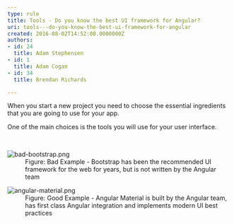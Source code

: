 ```yaml
---
type: rule
title: Tools - Do you know the best UI framework for Angular?
uri: tools---do-you-know-the-best-ui-framework-for-angular
created: 2016-08-02T14:52:08.0000000Z
authors:
- id: 24
  title: Adam Stephensen
- id: 1
  title: Adam Cogan
- id: 34
  title: Brendan Richards

---
```




<span class='intro'> <p>When you start a new project you need to choose the essential ingredients that you are going to use for your app.
</p><p>One of the main choices is the tools you will use for your user interface.​</p>​<br> </span>

<dl class="badImage"><dt>​​<img src="/PublishingImages/bad-bootstrap.png" alt="bad-bootstrap.png" /></dt><dd>Figure&#58; Bad Example - Bootstrap has been the recommended UI framework for the web for years, but is not written by the Angular team</dd></dl><dl class="goodImage"><dt><img src="/PublishingImages/angular-material.png" alt="angular-material.png" />​​</dt><dd>Figure&#58; Good Example - Angular Material is built by the Angular team, has first class Angular integration and implements modern UI best practices</dd></dl><br>


